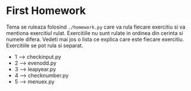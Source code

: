 # First Homework

Tema se ruleaza folosind `./homework.py` care va rula fiecare exercitiu si va
mentiona exercitiul rulat. Exercitiile nu sunt rulate in ordinea din cerinta 
si numele difera. Vedeti mai jos o lista ce explica care este fiecare 
exercitiu. Exercitiile se pot rula si separat.

* 1 --> checkinput.py
* 2 --> evenodd.py
* 3 --> leapyear.py
* 4 --> checknumber.py
* 5 --> menuex.py

